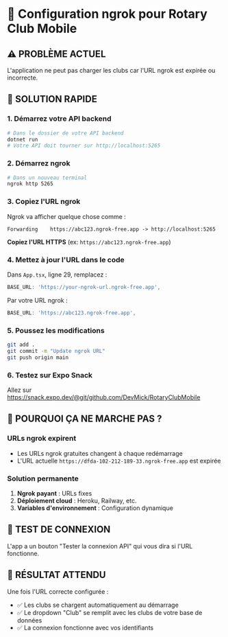 # 🔧 Configuration ngrok pour Rotary Club Mobile

## ⚠️ PROBLÈME ACTUEL
L'application ne peut pas charger les clubs car l'URL ngrok est expirée ou incorrecte.

## 🚀 SOLUTION RAPIDE

### 1. **Démarrez votre API backend**
```bash
# Dans le dossier de votre API backend
dotnet run
# Votre API doit tourner sur http://localhost:5265
```

### 2. **Démarrez ngrok**
```bash
# Dans un nouveau terminal
ngrok http 5265
```

### 3. **Copiez l'URL ngrok**
Ngrok va afficher quelque chose comme :
```
Forwarding    https://abc123.ngrok-free.app -> http://localhost:5265
```
**Copiez l'URL HTTPS** (ex: `https://abc123.ngrok-free.app`)

### 4. **Mettez à jour l'URL dans le code**
Dans `App.tsx`, ligne 29, remplacez :
```javascript
BASE_URL: 'https://your-ngrok-url.ngrok-free.app',
```
Par votre URL ngrok :
```javascript
BASE_URL: 'https://abc123.ngrok-free.app',
```

### 5. **Poussez les modifications**
```bash
git add .
git commit -m "Update ngrok URL"
git push origin main
```

### 6. **Testez sur Expo Snack**
Allez sur https://snack.expo.dev/@git/github.com/DevMick/RotaryClubMobile

## 🔄 POURQUOI ÇA NE MARCHE PAS ?

### URLs ngrok expirent
- Les URLs ngrok gratuites changent à chaque redémarrage
- L'URL actuelle `https://dfda-102-212-189-33.ngrok-free.app` est expirée

### Solution permanente
1. **Ngrok payant** : URLs fixes
2. **Déploiement cloud** : Heroku, Railway, etc.
3. **Variables d'environnement** : Configuration dynamique

## 🧪 TEST DE CONNEXION
L'app a un bouton "Tester la connexion API" qui vous dira si l'URL fonctionne.

## 📱 RÉSULTAT ATTENDU
Une fois l'URL correcte configurée :
- ✅ Les clubs se chargent automatiquement au démarrage
- ✅ Le dropdown "Club" se remplit avec les clubs de votre base de données
- ✅ La connexion fonctionne avec vos identifiants
